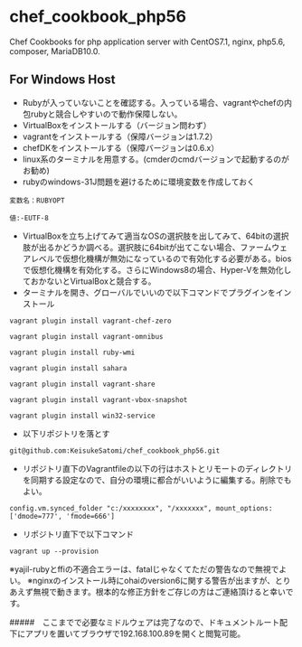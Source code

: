 # chef_cookbook_php56
Chef Cookbooks for php application server with CentOS7.1, nginx, php5.6, composer, MariaDB10.0.

For Windows Host
---------------
- Rubyが入っていないことを確認する。入っている場合、vagrantやchefの内包rubyと競合しやすいので動作保障しない。
- VirtualBoxをインストールする（バージョン問わず）
- vagrantをインストールする（保障バージョンは1.7.2）
- chefDKをインストールする（保障バージョンは0.6.x）
- linux系のターミナルを用意する。(cmderのcmdバージョンで起動するのがお勧め)
- rubyのwindows-31J問題を避けるために環境変数を作成しておく

 `変数名：RUBYOPT`

 `値:-EUTF-8`

- VirtualBoxを立ち上げてみて適当なOSの選択肢を出してみて、64bitの選択肢が出るかどうか調べる。選択肢に64bitが出てこない場合、ファームウェアレベルで仮想化機構が無効になっているので有効化する必要がある。biosで仮想化機構を有効化する。さらにWindows8の場合、Hyper-Vを無効化しておかないとVirtualBoxと競合する。
- ターミナルを開き、グローバルでいいので以下コマンドでプラグインをインストール

 `vagrant plugin install vagrant-chef-zero`

 `vagrant plugin install vagrant-omnibus`

 `vagrant plugin install ruby-wmi`

 `vagrant plugin install sahara`

 `vagrant plugin install vagrant-share`

 `vagrant plugin install vagrant-vbox-snapshot`

 `vagrant plugin install win32-service`

- 以下リポジトリを落とす

 `git@github.com:KeisukeSatomi/chef_cookbook_php56.git`

- リポジトリ直下のVagrantfileの以下の行はホストとリモートのディレクトリを同期する設定なので、自分の環境に都合がいいように編集する。削除でもよい。

 `config.vm.synced_folder "c:/xxxxxxxx", "/xxxxxxx", mount_options: ['dmode=777', 'fmode=666']`

- リポジトリ直下で以下コマンド

 `vagrant up --provision`

※yajil-rubyとffiの不適合エラーは、fatalじゃなくてただの警告なので無視でよい。
※nginxのインストール時にohaiのversion6に関する警告が出ますが、とりあえず無視で動きます。根本的な修正方針をご存じの方はご連絡頂けると幸いです。

#####　ここまでで必要なミドルウェアは完了なので、ドキュメントルート配下にアプリを置いてブラウザで192.168.100.89を開くと閲覧可能。
